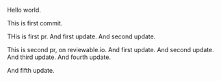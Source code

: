 Hello world.

This is first commit.

THis is first pr. And first update. And second update.

This is second pr, on reviewable.io. And first update. And second update. And third update. And fourth update.

And fifth update.
